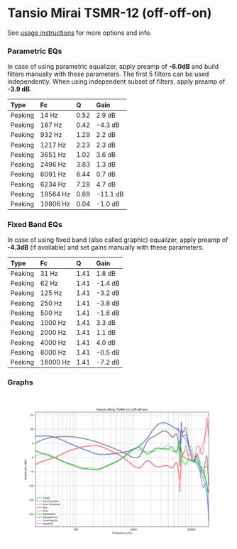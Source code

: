 # Tansio Mirai TSMR-12 (off-off-on)
See [usage instructions](https://github.com/jaakkopasanen/AutoEq#usage) for more options and info.

### Parametric EQs
In case of using parametric equalizer, apply preamp of **-6.0dB** and build filters manually
with these parameters. The first 5 filters can be used independently.
When using independent subset of filters, apply preamp of **-3.9 dB**.

| Type    | Fc       |    Q | Gain     |
|:--------|:---------|:-----|:---------|
| Peaking | 14 Hz    | 0.52 | 2.9 dB   |
| Peaking | 187 Hz   | 0.42 | -4.3 dB  |
| Peaking | 932 Hz   | 1.29 | 2.2 dB   |
| Peaking | 1217 Hz  | 2.23 | 2.3 dB   |
| Peaking | 3651 Hz  | 1.02 | 3.6 dB   |
| Peaking | 2496 Hz  | 3.83 | 1.3 dB   |
| Peaking | 6091 Hz  | 6.44 | 0.7 dB   |
| Peaking | 6234 Hz  | 7.28 | 4.7 dB   |
| Peaking | 19564 Hz | 0.69 | -11.1 dB |
| Peaking | 19806 Hz | 0.04 | -1.0 dB  |

### Fixed Band EQs
In case of using fixed band (also called graphic) equalizer, apply preamp of **-4.3dB**
(if available) and set gains manually with these parameters.

| Type    | Fc       |    Q | Gain    |
|:--------|:---------|:-----|:--------|
| Peaking | 31 Hz    | 1.41 | 1.8 dB  |
| Peaking | 62 Hz    | 1.41 | -1.4 dB |
| Peaking | 125 Hz   | 1.41 | -3.2 dB |
| Peaking | 250 Hz   | 1.41 | -3.8 dB |
| Peaking | 500 Hz   | 1.41 | -1.6 dB |
| Peaking | 1000 Hz  | 1.41 | 3.3 dB  |
| Peaking | 2000 Hz  | 1.41 | 1.1 dB  |
| Peaking | 4000 Hz  | 1.41 | 4.0 dB  |
| Peaking | 8000 Hz  | 1.41 | -0.5 dB |
| Peaking | 16000 Hz | 1.41 | -7.2 dB |

### Graphs
![](./Tansio%20Mirai%20TSMR-12%20(off-off-on).png)